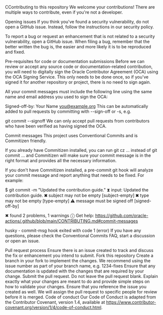 CContributing to this repository
We welcome your contributions! There are multiple ways to contribute, even if you're not a developer.

Opening issues
If you think you've found a security vulnerability, do not open a GitHub issue. Instead, follow the instructions in our security policy.

To report a bug or request an enhancement that is not related to a security vulnerability, open a GitHub issue. When filing a bug, remember that the better written the bug is, the easier and more likely it is to be reproduced and fixed.

Pre-requisites for code or documentation submissions
Before we can review or accept any source code or documentation-related contribution, you will need to digitally sign the Oracle Contributor Agreement (OCA) using the OCA Signing Service. This only needs to be done once, so if you've signed it for another repository or project, there is no need to sign again.

All your commit messages must include the following line using the same name and email address you used to sign the OCA:

Signed-off-by: Your Name <you@example.org>
This can be automatically added to pull requests by committing with --sign-off or -s, e.g.

git commit --signoff
We can only accept pull requests from contributors who have been verified as having signed the OCA.

Commit messages
This project uses Conventional Commits and is Commitizen friendly.

If you already have Commitizen installed, you can run git cz ... instead of git commit ... and Commitizen will make sure your commit message is in the right format and provides all the necessary information.

If you don't have Commitizen installed, a pre-commit git hook will analyze your commit message and report anything that needs to be fixed. For example:

$ git commit -m "Updated the contribution guide."
⧗   input: Updated the contribution guide.
✖   subject may not be empty [subject-empty]
✖   type may not be empty [type-empty]
⚠   message must be signed off [signed-off-by]

✖   found 2 problems, 1 warnings
ⓘ   Get help: https://github.com/oracle-actions/.github/blob/main/CONTRIBUTING.md#commit-messages

husky - commit-msg hook exited with code 1 (error)
If you have any questions, please check the Conventional Commits FAQ, start a discussion or open an issue.

Pull request process
Ensure there is an issue created to track and discuss the fix or enhancement you intend to submit.
Fork this repository
Create a branch in your fork to implement the changes. We recommend using the issue number as part of your branch name, e.g. 1234-fixes
Ensure that any documentation is updated with the changes that are required by your change.
Submit the pull request. Do not leave the pull request blank. Explain exactly what your changes are meant to do and provide simple steps on how to validate your changes. Ensure that you reference the issue you created as well.
We will assign the pull request to specific people for review before it is merged.
Code of conduct
Our Code of Conduct is adapted from the Contributor Covenant, version 1.4, available at https://www.contributor-covenant.org/version/1/4/code-of-conduct.html.